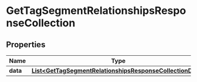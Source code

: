 # GetTagSegmentRelationshipsResponseCollection

## Properties
Name | Type | Description | Notes
------------ | ------------- | ------------- | -------------
**data** | [**List&lt;GetTagSegmentRelationshipsResponseCollectionData&gt;**](GetTagSegmentRelationshipsResponseCollectionData.md) |  | 
